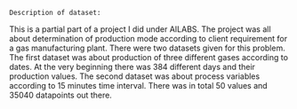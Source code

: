 	Description of dataset: 

This is a partial part of a project I did under AILABS. The project was all about determination of production mode according to client requirement for a gas manufacturing plant. There were two datasets given for this problem. The first dataset was about production of three different gases according to dates. At the very beginning there was 384 different days and their production values.  The second dataset was about process variables according to 15 minutes time interval. There was in total 50 values and 35040 datapoints out there.

